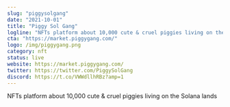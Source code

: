 ```yaml
---
slug: "piggysolgang"
date: "2021-10-01"
title: "Piggy Sol Gang"
logline: "NFTs platform about 10,000 cute & cruel piggies living on the Solana lands"
cta: "https://market.piggygang.com/"
logo: /img/piggygang.png
category: nft
status: live
website: https://market.piggygang.com/
twitter: https://twitter.com/PiggySolGang
discord: https://t.co/VWWdllhRBz?amp=1
---
```


NFTs platform about 10,000 cute & cruel piggies living on the Solana lands